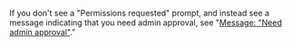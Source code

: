 If you don't see a "Permissions requested" prompt, and instead see a message indicating that you need admin approval, see "[Message: "Need admin approval"](#message-need-admin-approval)."
